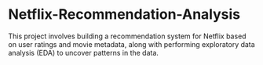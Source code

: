 # Netflix-Recommendation-Analysis
This project involves building a recommendation system for Netflix based on user ratings and movie metadata, along with performing exploratory data analysis (EDA) to uncover patterns in the data.
